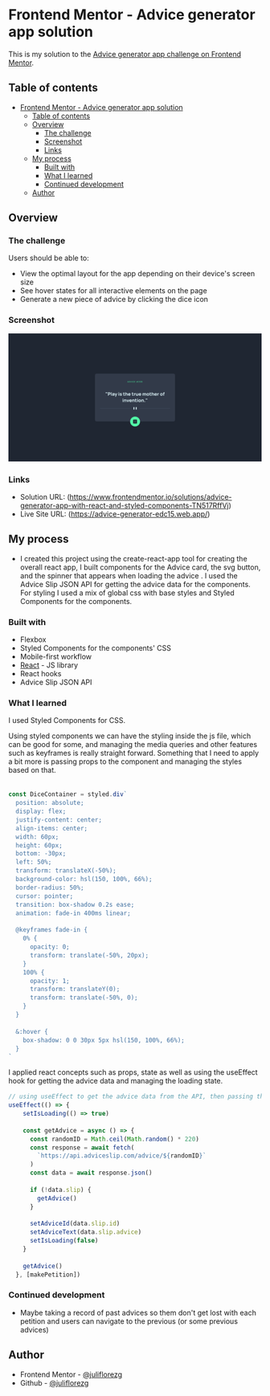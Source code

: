# Frontend Mentor - Advice generator app solution

This is my solution to the [Advice generator app challenge on Frontend Mentor](https://www.frontendmentor.io/challenges/advice-generator-app-QdUG-13db).

## Table of contents

- [Frontend Mentor - Advice generator app solution](#frontend-mentor---advice-generator-app-solution)
  - [Table of contents](#table-of-contents)
  - [Overview](#overview)
    - [The challenge](#the-challenge)
    - [Screenshot](#screenshot)
    - [Links](#links)
  - [My process](#my-process)
    - [Built with](#built-with)
    - [What I learned](#what-i-learned)
    - [Continued development](#continued-development)
  - [Author](#author)

## Overview

### The challenge

Users should be able to:

- View the optimal layout for the app depending on their device's screen size
- See hover states for all interactive elements on the page
- Generate a new piece of advice by clicking the dice icon

### Screenshot

![](./screenshot.png)

### Links

- Solution URL: (https://www.frontendmentor.io/solutions/advice-generator-app-with-react-and-styled-components-TN517RffVj)
- Live Site URL: (https://advice-generator-edc15.web.app/)

## My process

- I created this project using the create-react-app tool for creating the overall react app, I built components for the Advice card, the svg button, and the spinner that appears when loading the advice . I used the Advice Slip JSON API for getting the advice data for the components. For styling I used a mix of global css with base styles and Styled Components for the components.

### Built with

- Flexbox
- Styled Components for the components' CSS
- Mobile-first workflow
- [React](https://reactjs.org/) - JS library
- React hooks
- Advice Slip JSON API

### What I learned

I used Styled Components for CSS.

Using styled components we can have the styling inside the js file, which can be good for some, and managing the media queries and other features such as keyframes is really straight forward. Something that I need to apply a bit more is passing props to the component and managing the styles based on that.

```js

const DiceContainer = styled.div`
  position: absolute;
  display: flex;
  justify-content: center;
  align-items: center;
  width: 60px;
  height: 60px;
  bottom: -30px;
  left: 50%;
  transform: translateX(-50%);
  background-color: hsl(150, 100%, 66%);
  border-radius: 50%;
  cursor: pointer;
  transition: box-shadow 0.2s ease;
  animation: fade-in 400ms linear;

  @keyframes fade-in {
    0% {
      opacity: 0;
      transform: translate(-50%, 20px);
    }
    100% {
      opacity: 1;
      transform: translateY(0);
      transform: translate(-50%, 0);
    }
  }

  &:hover {
    box-shadow: 0 0 30px 5px hsl(150, 100%, 66%);
  }
`
```


I applied react concepts such as props, state as well as using the useEffect hook for getting the advice data and managing the  loading state.

```js
// using useEffect to get the advice data from the API, then passing that data to the child component props.
useEffect(() => {
    setIsLoading(() => true)

    const getAdvice = async () => {
      const randomID = Math.ceil(Math.random() * 220)
      const response = await fetch(
        `https://api.adviceslip.com/advice/${randomID}`
      )
      const data = await response.json()

      if (!data.slip) {
        getAdvice()
      }

      setAdviceId(data.slip.id)
      setAdviceText(data.slip.advice)
      setIsLoading(false)
    }
    
    getAdvice()
  }, [makePetition])
```

### Continued development

- Maybe taking a record of past advices so them don't get lost with each petition and users can navigate to the previous (or some previous advices)

## Author

- Frontend Mentor - [@juliflorezg](https://www.frontendmentor.io/profile/juliflorezg)
- Github - [@juliflorezg](https://github.com/juliflorezg)
